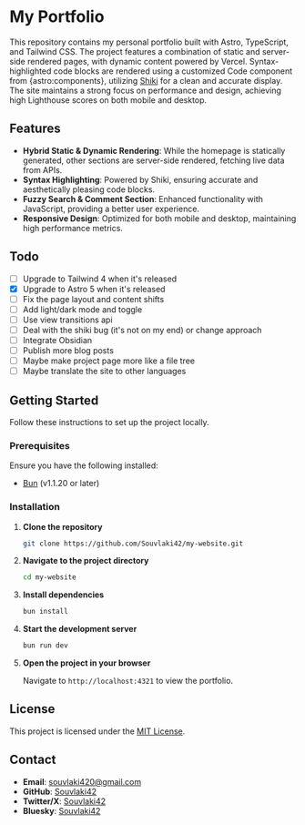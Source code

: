# My Portfolio

This repository contains my personal portfolio built with Astro, TypeScript, and Tailwind CSS. The project features a combination of static and server-side rendered pages, with dynamic content powered by Vercel. Syntax-highlighted code blocks are rendered using a customized Code component from {astro:components}, utilizing [Shiki](https://shiki.matsu.io/) for a clean and accurate display. The site maintains a strong focus on performance and design, achieving high Lighthouse scores on both mobile and desktop.

## Features

- **Hybrid Static & Dynamic Rendering**: While the homepage is statically generated, other sections are server-side rendered, fetching live data from APIs.
- **Syntax Highlighting**: Powered by Shiki, ensuring accurate and aesthetically pleasing code blocks.
- **Fuzzy Search & Comment Section**: Enhanced functionality with JavaScript, providing a better user experience.
- **Responsive Design**: Optimized for both mobile and desktop, maintaining high performance metrics.

## Todo

- [ ] Upgrade to Tailwind 4 when it's released
- [x] Upgrade to Astro 5 when it's released
- [ ] Fix the page layout and content shifts
- [ ] Add light/dark mode and toggle
- [ ] Use view transitions api
- [ ] Deal with the shiki bug (it's not on my end) or change approach
- [ ] Integrate Obsidian
- [ ] Publish more blog posts
- [ ] Maybe make project page more like a file tree
- [ ] Maybe translate the site to other languages

## Getting Started

Follow these instructions to set up the project locally.

### Prerequisites

Ensure you have the following installed:

- [Bun](https://bun.sh) (v1.1.20 or later)

### Installation

1. **Clone the repository**

   ```bash
   git clone https://github.com/Souvlaki42/my-website.git
   ```

2. **Navigate to the project directory**

   ```bash
   cd my-website
   ```

3. **Install dependencies**

   ```bash
   bun install
   ```

4. **Start the development server**

   ```bash
   bun run dev
   ```

5. **Open the project in your browser**

   Navigate to `http://localhost:4321` to view the portfolio.

## License

This project is licensed under the [MIT License](LICENSE).

## Contact

- **Email**: [souvlaki420@gmail.com](mailto:souvlaki420@gmail.com)
- **GitHub**: [Souvlaki42](https://github.com/souvlaki42)
- **Twitter/X**: [Souvlaki42](https://x.com/souvlaki42)
- **Bluesky**: [Souvlaki42](https://bsky.app/profile/souvlaki.me)
